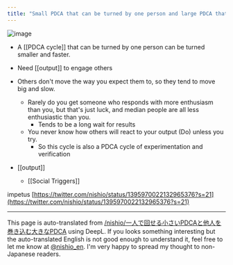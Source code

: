 ```yaml
---
title: "Small PDCA that can be turned by one person and large PDCA that involves others"
---
```


![image](https://gyazo.com/696072d3ab5dd891c1a8c0194605cbf1/thumb/1000)
- A [[PDCA cycle]] that can be turned by one person can be turned smaller and faster.
- Need [[output]] to engage others
- Others don't move the way you expect them to, so they tend to move big and slow.
    - Rarely do you get someone who responds with more enthusiasm than you, but that's just luck, and median people are all less enthusiastic than you.
        - Tends to be a long wait for results
    - You never know how others will react to your output (Do) unless you try.
        - So this cycle is also a PDCA cycle of experimentation and verification

- [[output]]
    - [[Social Triggers]]

impetus
[https://twitter.com/nishio/status/1395970022132965376?s=21](https://twitter.com/nishio/status/1395970022132965376?s=21)

---
This page is auto-translated from [/nishio/一人で回せる小さいPDCAと他人を巻き込む大きなPDCA](https://scrapbox.io/nishio/一人で回せる小さいPDCAと他人を巻き込む大きなPDCA) using DeepL. If you looks something interesting but the auto-translated English is not good enough to understand it, feel free to let me know at [@nishio_en](https://twitter.com/nishio_en). I'm very happy to spread my thought to non-Japanese readers.